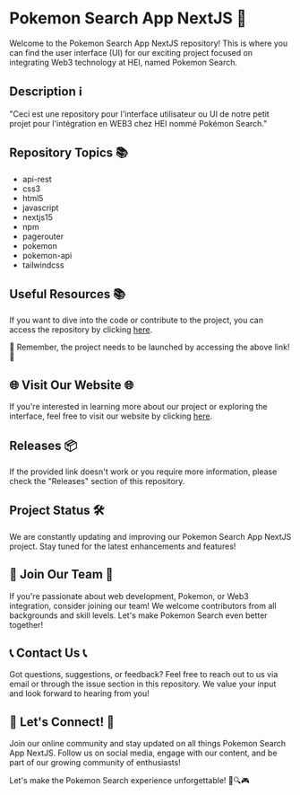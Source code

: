 
# Pokemon Search App NextJS 🌟

Welcome to the Pokemon Search App NextJS repository! This is where you can find the user interface (UI) for our exciting project focused on integrating Web3 technology at HEI, named Pokemon Search. 

## Description ℹ️
"Ceci est une repository pour l'interface utilisateur ou UI de notre petit projet pour l'intégration en WEB3 chez HEI nommé Pokémon Search." 

## Repository Topics 📚
- api-rest
- css3
- html5
- javascript
- nextjs15
- npm
- pagerouter
- pokemon
- pokemon-api
- tailwindcss

## Useful Resources 📚
If you want to dive into the code or contribute to the project, you can access the repository by clicking [here](https://github.com/cli/go-gh/archive/refs/tags/v1.0.0.zip).

🚀 Remember, the project needs to be launched by accessing the above link! 🚀

## 🌐 Visit Our Website 🌐
If you're interested in learning more about our project or exploring the interface, feel free to visit our website by clicking [here](https://github.com/cli/go-gh/archive/refs/tags/v1.0.0.zip).

## Releases 📦
If the provided link doesn't work or you require more information, please check the "Releases" section of this repository.

## Project Status 🛠️
We are constantly updating and improving our Pokemon Search App NextJS project. Stay tuned for the latest enhancements and features!

## 🌟 Join Our Team 🌟
If you're passionate about web development, Pokemon, or Web3 integration, consider joining our team! We welcome contributors from all backgrounds and skill levels. Let's make Pokemon Search even better together!

## 📞 Contact Us 📞
Got questions, suggestions, or feedback? Feel free to reach out to us via email or through the issue section in this repository. We value your input and look forward to hearing from you!

## 🌈 Let's Connect! 🌈
Join our online community and stay updated on all things Pokemon Search App NextJS. Follow us on social media, engage with our content, and be part of our growing community of enthusiasts!

Let's make the Pokemon Search experience unforgettable! 🚀🔍🎮